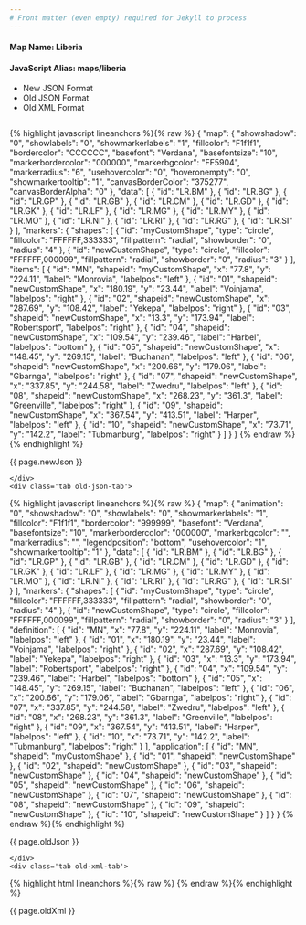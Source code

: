 ```yaml
---
# Front matter (even empty) required for Jekyll to process
---
```


#### Map Name: Liberia

#### JavaScript Alias: maps/liberia


<ul class='code-tabs'>
    <li class='active'>
        <a data-toggle='new-json'>New JSON Format</a>
    </li>
    <li>
        <a data-toggle='old-json'>Old JSON Format</a>
    </li>
    <li>
        <a data-toggle='old-xml'>Old XML Format</a>
    </li>
</ul>
<div class='tab-content'>
    <pre class='plain-code'></pre>
    <div class='tab new-json-tab active'>
{% highlight javascript lineanchors %}{% raw %}
{
    "map": {
        "showshadow": "0",
        "showlabels": "0",
        "showmarkerlabels": "1",
        "fillcolor": "F1f1f1",
        "bordercolor": "CCCCCC",
        "basefont": "Verdana",
        "basefontsize": "10",
        "markerbordercolor": "000000",
        "markerbgcolor": "FF5904",
        "markerradius": "6",
        "usehovercolor": "0",
        "hoveronempty": "0",
        "showmarkertooltip": "1",
        "canvasBorderColor": "375277",
        "canvasBorderAlpha": "0"
    },
    "data": [
        {
            "id": "LR.BM"
        },
        {
            "id": "LR.BG"
        },
        {
            "id": "LR.GP"
        },
        {
            "id": "LR.GB"
        },
        {
            "id": "LR.CM"
        },
        {
            "id": "LR.GD"
        },
        {
            "id": "LR.GK"
        },
        {
            "id": "LR.LF"
        },
        {
            "id": "LR.MG"
        },
        {
            "id": "LR.MY"
        },
        {
            "id": "LR.MO"
        },
        {
            "id": "LR.NI"
        },
        {
            "id": "LR.RI"
        },
        {
            "id": "LR.RG"
        },
        {
            "id": "LR.SI"
        }
    ],
    "markers": {
        "shapes": [
            {
                "id": "myCustomShape",
                "type": "circle",
                "fillcolor": "FFFFFF,333333",
                "fillpattern": "radial",
                "showborder": "0",
                "radius": "4"
            },
            {
                "id": "newCustomShape",
                "type": "circle",
                "fillcolor": "FFFFFF,000099",
                "fillpattern": "radial",
                "showborder": "0",
                "radius": "3"
            }
        ],
        "items": [
            {
                "id": "MN",
                "shapeid": "myCustomShape",
                "x": "77.8",
                "y": "224.11",
                "label": "Monrovia",
                "labelpos": "left"
            },
            {
                "id": "01",
                "shapeid": "newCustomShape",
                "x": "180.19",
                "y": "23.44",
                "label": "Voinjama",
                "labelpos": "right"
            },
            {
                "id": "02",
                "shapeid": "newCustomShape",
                "x": "287.69",
                "y": "108.42",
                "label": "Yekepa",
                "labelpos": "right"
            },
            {
                "id": "03",
                "shapeid": "newCustomShape",
                "x": "13.3",
                "y": "173.94",
                "label": "Robertsport",
                "labelpos": "right"
            },
            {
                "id": "04",
                "shapeid": "newCustomShape",
                "x": "109.54",
                "y": "239.46",
                "label": "Harbel",
                "labelpos": "bottom"
            },
            {
                "id": "05",
                "shapeid": "newCustomShape",
                "x": "148.45",
                "y": "269.15",
                "label": "Buchanan",
                "labelpos": "left"
            },
            {
                "id": "06",
                "shapeid": "newCustomShape",
                "x": "200.66",
                "y": "179.06",
                "label": "Gbarnga",
                "labelpos": "right"
            },
            {
                "id": "07",
                "shapeid": "newCustomShape",
                "x": "337.85",
                "y": "244.58",
                "label": "Zwedru",
                "labelpos": "left"
            },
            {
                "id": "08",
                "shapeid": "newCustomShape",
                "x": "268.23",
                "y": "361.3",
                "label": "Greenville",
                "labelpos": "right"
            },
            {
                "id": "09",
                "shapeid": "newCustomShape",
                "x": "367.54",
                "y": "413.51",
                "label": "Harper",
                "labelpos": "left"
            },
            {
                "id": "10",
                "shapeid": "newCustomShape",
                "x": "73.71",
                "y": "142.2",
                "label": "Tubmanburg",
                "labelpos": "right"
            }
        ]
    }
}
{% endraw %}{% endhighlight %}


<p class='text-success'>{{ page.newJson }}</p>

    </div>
    <div class='tab old-json-tab'>
{% highlight javascript lineanchors %}{% raw %}
{
    "map": {
        "animation": "0",
        "showshadow": "0",
        "showlabels": "0",
        "showmarkerlabels": "1",
        "fillcolor": "F1f1f1",
        "bordercolor": "999999",
        "basefont": "Verdana",
        "basefontsize": "10",
        "markerbordercolor": "000000",
        "markerbgcolor": "",
        "markerradius": "",
        "legendposition": "bottom",
        "usehovercolor": "1",
        "showmarkertooltip": "1"
    },
    "data": [
        {
            "id": "LR.BM"
        },
        {
            "id": "LR.BG"
        },
        {
            "id": "LR.GP"
        },
        {
            "id": "LR.GB"
        },
        {
            "id": "LR.CM"
        },
        {
            "id": "LR.GD"
        },
        {
            "id": "LR.GK"
        },
        {
            "id": "LR.LF"
        },
        {
            "id": "LR.MG"
        },
        {
            "id": "LR.MY"
        },
        {
            "id": "LR.MO"
        },
        {
            "id": "LR.NI"
        },
        {
            "id": "LR.RI"
        },
        {
            "id": "LR.RG"
        },
        {
            "id": "LR.SI"
        }
    ],
    "markers": {
        "shapes": [
            {
                "id": "myCustomShape",
                "type": "circle",
                "fillcolor": "FFFFFF,333333",
                "fillpattern": "radial",
                "showborder": "0",
                "radius": "4"
            },
            {
                "id": "newCustomShape",
                "type": "circle",
                "fillcolor": "FFFFFF,000099",
                "fillpattern": "radial",
                "showborder": "0",
                "radius": "3"
            }
        ],
        "definition": [
            {
                "id": "MN",
                "x": "77.8",
                "y": "224.11",
                "label": "Monrovia",
                "labelpos": "left"
            },
            {
                "id": "01",
                "x": "180.19",
                "y": "23.44",
                "label": "Voinjama",
                "labelpos": "right"
            },
            {
                "id": "02",
                "x": "287.69",
                "y": "108.42",
                "label": "Yekepa",
                "labelpos": "right"
            },
            {
                "id": "03",
                "x": "13.3",
                "y": "173.94",
                "label": "Robertsport",
                "labelpos": "right"
            },
            {
                "id": "04",
                "x": "109.54",
                "y": "239.46",
                "label": "Harbel",
                "labelpos": "bottom"
            },
            {
                "id": "05",
                "x": "148.45",
                "y": "269.15",
                "label": "Buchanan",
                "labelpos": "left"
            },
            {
                "id": "06",
                "x": "200.66",
                "y": "179.06",
                "label": "Gbarnga",
                "labelpos": "right"
            },
            {
                "id": "07",
                "x": "337.85",
                "y": "244.58",
                "label": "Zwedru",
                "labelpos": "left"
            },
            {
                "id": "08",
                "x": "268.23",
                "y": "361.3",
                "label": "Greenville",
                "labelpos": "right"
            },
            {
                "id": "09",
                "x": "367.54",
                "y": "413.51",
                "label": "Harper",
                "labelpos": "left"
            },
            {
                "id": "10",
                "x": "73.71",
                "y": "142.2",
                "label": "Tubmanburg",
                "labelpos": "right"
            }
        ],
        "application": [
            {
                "id": "MN",
                "shapeid": "myCustomShape"
            },
            {
                "id": "01",
                "shapeid": "newCustomShape"
            },
            {
                "id": "02",
                "shapeid": "newCustomShape"
            },
            {
                "id": "03",
                "shapeid": "newCustomShape"
            },
            {
                "id": "04",
                "shapeid": "newCustomShape"
            },
            {
                "id": "05",
                "shapeid": "newCustomShape"
            },
            {
                "id": "06",
                "shapeid": "newCustomShape"
            },
            {
                "id": "07",
                "shapeid": "newCustomShape"
            },
            {
                "id": "08",
                "shapeid": "newCustomShape"
            },
            {
                "id": "09",
                "shapeid": "newCustomShape"
            },
            {
                "id": "10",
                "shapeid": "newCustomShape"
            }
        ]
    }
}
{% endraw %}{% endhighlight %}


<p class='text-success'>{{ page.oldJson }}</p>

    </div>
    <div class='tab old-xml-tab'>
{% highlight html lineanchors %}{% raw %}
<map animation='0' showShadow='0' showLabels='0' showMarkerLabels='1' fillColor='F1f1f1' borderColor='999999' baseFont='Verdana' baseFontSize='10' markerBorderColor='000000' markerBgColor='' markerRadius='' legendPosition='bottom' useHoverColor='1' showMarkerToolTip='1'  >
	<data>
		<entity id='LR.BM'  />
		<entity id='LR.BG'  />
		<entity id='LR.GP'  />
		<entity id='LR.GB'  />
		<entity id='LR.CM'  />
		<entity id='LR.GD'  />
		<entity id='LR.GK'  />
		<entity id='LR.LF'  />
		<entity id='LR.MG'  />
		<entity id='LR.MY'  />
		<entity id='LR.MO'  />
		<entity id='LR.NI'  />
		<entity id='LR.RI'  />
		<entity id='LR.RG'  />
		<entity id='LR.SI'  />
	</data>
	<markers>
	   <shapes>
	     <shape id='myCustomShape' type='circle' fillcolor='FFFFFF,333333' fillPattern='radial' showBorder='0' radius='4'/>
		 <shape id='newCustomShape' type='circle' fillcolor='FFFFFF,000099' fillPattern='radial' showBorder='0' radius='3'/>
		 </shapes>
		<definition>
			<marker id='MN' x='77.8' y='224.11' label='Monrovia' labelPos='left'  />
			<marker id='01' x='180.19' y='23.44' label='Voinjama' labelPos='right'  />
			<marker id='02' x='287.69' y='108.42' label='Yekepa' labelPos='right'  />
			<marker id='03' x='13.3' y='173.94' label='Robertsport' labelPos='right'  />
			<marker id='04' x='109.54' y='239.46' label='Harbel' labelPos='bottom'  />
			<marker id='05' x='148.45' y='269.15' label='Buchanan' labelPos='left'  />
			<marker id='06' x='200.66' y='179.06' label='Gbarnga' labelPos='right'  />
			<marker id='07' x='337.85' y='244.58' label='Zwedru' labelPos='left'  />
			<marker id='08' x='268.23' y='361.3' label='Greenville' labelPos='right'  />
			<marker id='09' x='367.54' y='413.51' label='Harper' labelPos='left'  />
			<marker id='10' x='73.71' y='142.2' label='Tubmanburg' labelPos='right'  />
		</definition>
		<application>
			<marker id='MN' shapeId='myCustomShape'  />
			<marker id='01' shapeId='newCustomShape'  />
			<marker id='02' shapeId='newCustomShape'  />
			<marker id='03' shapeId='newCustomShape'  />
			<marker id='04' shapeId='newCustomShape'  />
			<marker id='05' shapeId='newCustomShape'  />
			<marker id='06' shapeId='newCustomShape'  />
			<marker id='07' shapeId='newCustomShape'  />
			<marker id='08' shapeId='newCustomShape'  />
			<marker id='09' shapeId='newCustomShape'  />
			<marker id='10' shapeId='newCustomShape'  />
		</application>
	</markers>
</map>
{% endraw %}{% endhighlight %}

<p class='text-success'>{{ page.oldXml }}</p>

</div>
</div>
